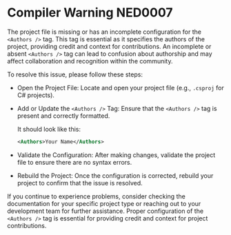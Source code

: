 # Compiler Warning NED0007

The project file is missing or has an incomplete configuration for the `<Authors />` tag. This tag is essential as it specifies the authors of the project, providing credit and context for contributions. An incomplete or absent `<Authors />` tag can lead to confusion about authorship and may affect collaboration and recognition within the community.

To resolve this issue, please follow these steps:

- Open the Project File: Locate and open your project file (e.g., `.csproj` for C# projects).

- Add or Update the `<Authors />` Tag: Ensure that the `<Authors />` tag is present and correctly formatted.

  It should look like this:
  ```xml
  <Authors>Your Name</Authors>
  ```

- Validate the Configuration: After making changes, validate the project file to ensure there are no syntax errors.

- Rebuild the Project: Once the configuration is corrected, rebuild your project to confirm that the issue is resolved.

If you continue to experience problems, consider checking the documentation for your specific project type or reaching out to your development team for further assistance. Proper configuration of the `<Authors />` tag is essential for providing credit and context for project contributions.